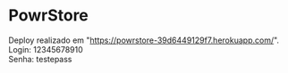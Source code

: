 # PowrStore

Deploy realizado em "https://powrstore-39d6449129f7.herokuapp.com/". </br>
Login: 12345678910</br>
Senha: testepass
